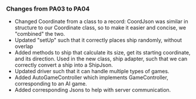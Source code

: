 ### Changes from PA03 to PA04

- Changed Coordinate from a class to a record: CoordJson was similar in structure to our Coordinate class, so to make it
  easier and concise, we "combined" the two.
- Updated "setUp" such that it correctly places ship randomly, without overlap
- Added methods to ship that calculate its size, get its starting coordinate, and its direction. Used in the new class,
  ship adapter, such that we can correctly convert a ship into a ShipJson.
- Updated driver such that it can handle multiple types of games.
- Added AutoGameController which implements GameController, corresponding to an AI game.
- Added corresponding Jsons to help with server communication.